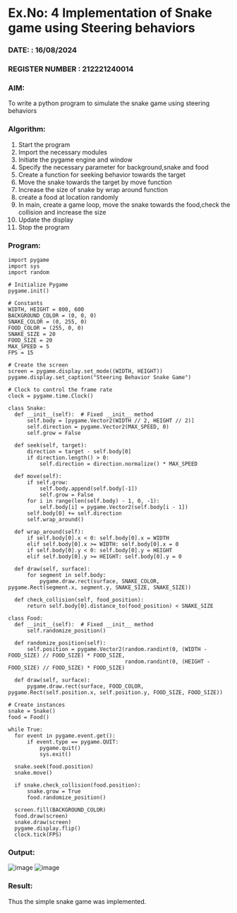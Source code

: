 # Ex.No: 4  Implementation of Snake game using Steering behaviors
### DATE: : 16/08/2024                                                                       
### REGISTER NUMBER : 212221240014
### AIM: 
To write a python program to simulate the snake game using steering behaviors
### Algorithm:
1. Start the program
2. Import the necessary modules
3. Initiate the pygame engine and window
4. Specify the necessary parameter for background,snake and food
5. Create a function for seeking behavior towards the target
6.  Move the snake towards the target by move function
7.  Increase the size of snake by wrap around function
8.  create a food at location randomly
9.  In main, create a game loop, move the snake towards the food,check the collision and increase the size
10.  Update the display
11.  Stop the program
 ### Program:
 ```
 import pygame
import sys
import random

# Initialize Pygame
pygame.init()

# Constants
WIDTH, HEIGHT = 800, 600
BACKGROUND_COLOR = (0, 0, 0)
SNAKE_COLOR = (0, 255, 0)
FOOD_COLOR = (255, 0, 0)
SNAKE_SIZE = 20
FOOD_SIZE = 20
MAX_SPEED = 5
FPS = 15

# Create the screen
screen = pygame.display.set_mode((WIDTH, HEIGHT))
pygame.display.set_caption("Steering Behavior Snake Game")

# Clock to control the frame rate
clock = pygame.time.Clock()

class Snake:
   def __init__(self):  # Fixed __init__ method
       self.body = [pygame.Vector2(WIDTH // 2, HEIGHT // 2)]
       self.direction = pygame.Vector2(MAX_SPEED, 0)
       self.grow = False

   def seek(self, target):
       direction = target - self.body[0]
       if direction.length() > 0:
           self.direction = direction.normalize() * MAX_SPEED

   def move(self):
       if self.grow:
           self.body.append(self.body[-1])
           self.grow = False
       for i in range(len(self.body) - 1, 0, -1):
           self.body[i] = pygame.Vector2(self.body[i - 1])
       self.body[0] += self.direction
       self.wrap_around()

   def wrap_around(self):
       if self.body[0].x < 0: self.body[0].x = WIDTH
       elif self.body[0].x >= WIDTH: self.body[0].x = 0
       if self.body[0].y < 0: self.body[0].y = HEIGHT
       elif self.body[0].y >= HEIGHT: self.body[0].y = 0

   def draw(self, surface):
       for segment in self.body:
           pygame.draw.rect(surface, SNAKE_COLOR, pygame.Rect(segment.x, segment.y, SNAKE_SIZE, SNAKE_SIZE))

   def check_collision(self, food_position):
       return self.body[0].distance_to(food_position) < SNAKE_SIZE

class Food:
   def __init__(self):  # Fixed __init__ method
       self.randomize_position()

   def randomize_position(self):
       self.position = pygame.Vector2(random.randint(0, (WIDTH - FOOD_SIZE) // FOOD_SIZE) * FOOD_SIZE,
                                      random.randint(0, (HEIGHT - FOOD_SIZE) // FOOD_SIZE) * FOOD_SIZE)

   def draw(self, surface):
       pygame.draw.rect(surface, FOOD_COLOR, pygame.Rect(self.position.x, self.position.y, FOOD_SIZE, FOOD_SIZE))

# Create instances
snake = Snake()
food = Food()

while True:
   for event in pygame.event.get():
       if event.type == pygame.QUIT:
           pygame.quit()
           sys.exit()

   snake.seek(food.position)
   snake.move()

   if snake.check_collision(food.position):
       snake.grow = True
       food.randomize_position()

   screen.fill(BACKGROUND_COLOR)
   food.draw(screen)
   snake.draw(screen)
   pygame.display.flip()
   clock.tick(FPS)
```











### Output:
![image](https://github.com/user-attachments/assets/159d2b2c-5fde-4396-97e6-faad5ec07f01)
![image](https://github.com/user-attachments/assets/23e03085-c142-449d-ada4-5b4a978ab467)





### Result:
Thus the simple snake game was implemented.

